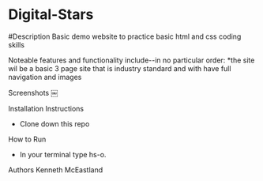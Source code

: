# Digital-Stars


#Description
Basic demo website to practice basic html and css coding skills

Noteable features and functionality include--in no particular order:
*the site wil be a basic 3 page site that is industry standard and with have full navigation and images

Screenshots
￼

Installation Instructions
* Clone down this repo

How to Run
* In your terminal type hs-o.

Authors
Kenneth McEastland



